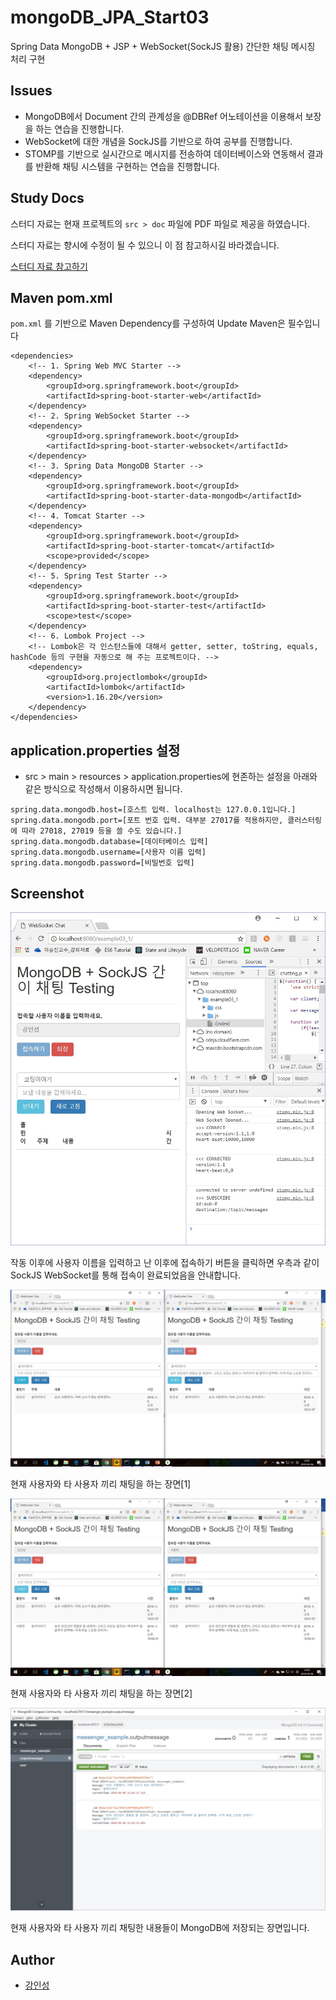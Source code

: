 # mongoDB_JPA_Start03
Spring Data MongoDB + JSP + WebSocket(SockJS 활용) 간단한 채팅 메시징 처리 구현

## Issues
- MongoDB에서 Document 간의 관계성을 @DBRef 어노테이션을 이용해서 보장을 하는 연습을 진행합니다.
- WebSocket에 대한 개념을 SockJS를 기반으로 하여 공부를 진행합니다.
- STOMP를 기반으로 실시간으로 메시지를 전송하여 데이터베이스와 연동해서 결과를 반환해 채팅 시스템을 구현하는 연습을 진행합니다.

## Study Docs
스터디 자료는 현재 프로젝트의 `src > doc` 파일에 PDF 파일로 제공을 하였습니다.
 
스터디 자료는 향시에 수정이 될 수 있으니 이 점 참고하시길 바라겠습니다.

[스터디 자료 참고하기](https://github.com/tails5555/mongoDB_JPA_Start03/blob/master/src/doc/MongoDB%2BSpringJPA_04_MongoDB_SockJS_%EC%A0%91%EB%AA%A9.pdf)

## Maven pom.xml
`pom.xml` 를 기반으로 Maven Dependency를 구성하여 Update Maven은 필수입니다

```
<dependencies>
	<!-- 1. Spring Web MVC Starter -->
	<dependency>
		<groupId>org.springframework.boot</groupId>
		<artifactId>spring-boot-starter-web</artifactId>
	</dependency>
	<!-- 2. Spring WebSocket Starter -->
	<dependency>
		<groupId>org.springframework.boot</groupId>
		<artifactId>spring-boot-starter-websocket</artifactId>
	</dependency>
	<!-- 3. Spring Data MongoDB Starter -->
	<dependency>
		<groupId>org.springframework.boot</groupId>
		<artifactId>spring-boot-starter-data-mongodb</artifactId>
	</dependency>
	<!-- 4. Tomcat Starter -->
	<dependency>
		<groupId>org.springframework.boot</groupId>
		<artifactId>spring-boot-starter-tomcat</artifactId>
		<scope>provided</scope>
	</dependency>
	<!-- 5. Spring Test Starter -->
	<dependency>
		<groupId>org.springframework.boot</groupId>
		<artifactId>spring-boot-starter-test</artifactId>
		<scope>test</scope>
	</dependency>
	<!-- 6. Lombok Project -->
	<!-- Lombok은 각 인스턴스들에 대해서 getter, setter, toString, equals, hashCode 등의 구현을 자동으로 해 주는 프로젝트이다. -->
	<dependency>
		<groupId>org.projectlombok</groupId>
		<artifactId>lombok</artifactId>
		<version>1.16.20</version>
	</dependency>
</dependencies>
```

## application.properties 설정
- src > main > resources > application.properties에 현존하는 설정을 아래와 같은 방식으로 작성해서 이용하시면 됩니다.

```
spring.data.mongodb.host=[호스트 입력. localhost는 127.0.0.1입니다.]
spring.data.mongodb.port=[포트 번호 입력. 대부분 27017를 적용하지만, 클러스터링에 따라 27018, 27019 등을 쓸 수도 있습니다.]
spring.data.mongodb.database=[데이터베이스 입력]
spring.data.mongodb.username=[사용자 이름 입력]
spring.data.mongodb.password=[비밀번호 입력]
```

## Screenshot
![example04_result01](/src/doc/example04_result01.jpg "example04_result01")

작동 이후에 사용자 이름을 입력하고 난 이후에 접속하기 버튼을 클릭하면 우측과 같이 SockJS WebSocket를 통해 접속이 완료되었음을 안내합니다.

![example04_result02](/src/doc/example04_result02.jpg "example04_result02")

현재 사용자와 타 사용자 끼리 채팅을 하는 장면[1]

![example04_result03](/src/doc/example04_result03.jpg "example04_result03")

현재 사용자와 타 사용자 끼리 채팅을 하는 장면[2]

![example04_result04](/src/doc/example04_result04.jpg "example04_result04")

현재 사용자와 타 사용자 끼리 채팅한 내용들이 MongoDB에 저장되는 장면입니다.

## Author
- [강인성](https://github.com/tails5555)